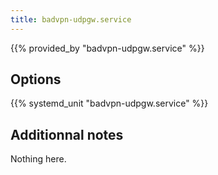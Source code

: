 ```yaml
---
title: badvpn-udpgw.service
---
```


{{% provided_by "badvpn-udpgw.service" %}}

## Options

{{% systemd_unit "badvpn-udpgw.service" %}}

## Additionnal notes

Nothing here.